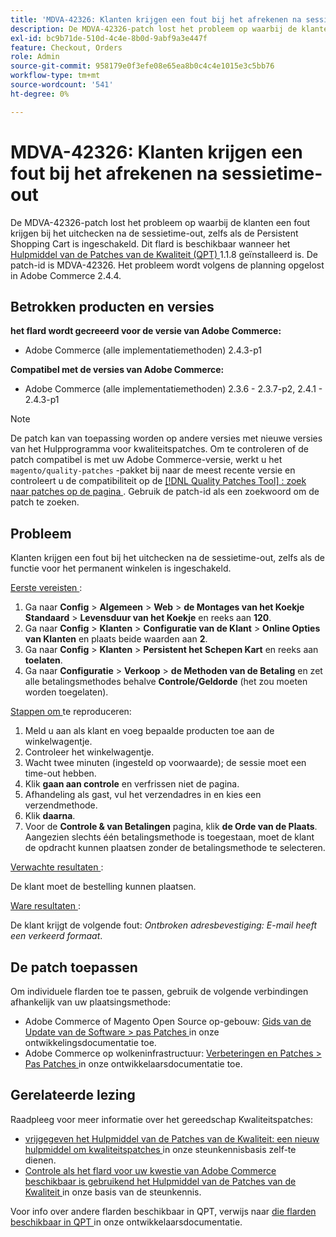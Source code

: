 ```yaml
---
title: 'MDVA-42326: Klanten krijgen een fout bij het afrekenen na sessietime-out'
description: De MDVA-42326-patch lost het probleem op waarbij de klanten een fout krijgen bij het uitchecken na de sessietime-out, zelfs als de Persistent Shopping Cart is ingeschakeld. Deze patch is beschikbaar wanneer [Quality Patches Tool (QPT)] (/help/announcements/adobe-commerce-announcements/magento-quality-patches-released-new-tool-to-self-serve-quality-patches.md) 1.1.8 is geïnstalleerd. De patch-id is MDVA-42326. Het probleem wordt volgens de planning opgelost in Adobe Commerce 2.4.4.
exl-id: bc9b71de-510d-4c4e-8b0d-9abf9a3e447f
feature: Checkout, Orders
role: Admin
source-git-commit: 958179e0f3efe08e65ea8b0c4c4e1015e3c5bb76
workflow-type: tm+mt
source-wordcount: '541'
ht-degree: 0%

---
```


# MDVA-42326: Klanten krijgen een fout bij het afrekenen na sessietime-out

De MDVA-42326-patch lost het probleem op waarbij de klanten een fout krijgen bij het uitchecken na de sessietime-out, zelfs als de Persistent Shopping Cart is ingeschakeld. Dit flard is beschikbaar wanneer het [ Hulpmiddel van de Patches van de Kwaliteit (QPT) ](/help/announcements/adobe-commerce-announcements/magento-quality-patches-released-new-tool-to-self-serve-quality-patches.md) 1.1.8 geïnstalleerd is. De patch-id is MDVA-42326. Het probleem wordt volgens de planning opgelost in Adobe Commerce 2.4.4.

## Betrokken producten en versies

**het flard wordt gecreeerd voor de versie van Adobe Commerce:**

* Adobe Commerce (alle implementatiemethoden) 2.4.3-p1

**Compatibel met de versies van Adobe Commerce:**

* Adobe Commerce (alle implementatiemethoden) 2.3.6 - 2.3.7-p2, 2.4.1 - 2.4.3-p1

>[!NOTE]
>
>De patch kan van toepassing worden op andere versies met nieuwe versies van het Hulpprogramma voor kwaliteitspatches. Om te controleren of de patch compatibel is met uw Adobe Commerce-versie, werkt u het `magento/quality-patches` -pakket bij naar de meest recente versie en controleert u de compatibiliteit op de [[!DNL Quality Patches Tool] : zoek naar patches op de pagina ](https://devdocs.magento.com/quality-patches/tool.html#patch-grid) . Gebruik de patch-id als een zoekwoord om de patch te zoeken.

## Probleem

Klanten krijgen een fout bij het uitchecken na de sessietime-out, zelfs als de functie voor het permanent winkelen is ingeschakeld.

<u> Eerste vereisten </u>:

1. Ga naar **Config** > **Algemeen** > **Web** > **de Montages van het Koekje Standaard** > **Levensduur van het Koekje** en reeks aan **120**.
1. Ga naar **Config** > **Klanten** > **Configuratie van de Klant** > **Online Opties van Klanten** en plaats beide waarden aan **2**.
1. Ga naar **Config** > **Klanten** > **Persistent het Schepen Kart** en reeks aan **toelaten**.
1. Ga naar **Configuratie** > **Verkoop** > **de Methoden van de Betaling** en zet alle betalingsmethodes behalve **Controle/Geldorde** (het zou moeten worden toegelaten).

<u> Stappen om </u> te reproduceren:

1. Meld u aan als klant en voeg bepaalde producten toe aan de winkelwagentje.
1. Controleer het winkelwagentje.
1. Wacht twee minuten (ingesteld op voorwaarde); de sessie moet een time-out hebben.
1. Klik **gaan aan controle** en verfrissen niet de pagina.
1. Afhandeling als gast, vul het verzendadres in en kies een verzendmethode.
1. Klik **daarna**.
1. Voor de **Controle &amp; van Betalingen** pagina, klik **de Orde van de Plaats**. Aangezien slechts één betalingsmethode is toegestaan, moet de klant de opdracht kunnen plaatsen zonder de betalingsmethode te selecteren.

<u> Verwachte resultaten </u>:

De klant moet de bestelling kunnen plaatsen.

<u> Ware resultaten </u>:

De klant krijgt de volgende fout: *Ontbroken adresbevestiging: E-mail heeft een verkeerd formaat*.

## De patch toepassen

Om individuele flarden toe te passen, gebruik de volgende verbindingen afhankelijk van uw plaatsingsmethode:

* Adobe Commerce of Magento Open Source op-gebouw: [ Gids van de Update van de Software > pas Patches ](https://devdocs.magento.com/guides/v2.4/comp-mgr/patching/mqp.html) in onze ontwikkelingsdocumentatie toe.
* Adobe Commerce op wolkeninfrastructuur: [ Verbeteringen en Patches > Pas Patches ](https://devdocs.magento.com/cloud/project/project-patch.html) in onze ontwikkelaarsdocumentatie toe.

## Gerelateerde lezing

Raadpleeg voor meer informatie over het gereedschap Kwaliteitspatches:

* [ vrijgegeven het Hulpmiddel van de Patches van de Kwaliteit: een nieuw hulpmiddel om kwaliteitspatches ](/help/announcements/adobe-commerce-announcements/magento-quality-patches-released-new-tool-to-self-serve-quality-patches.md) in onze steunkennisbasis zelf-te dienen.
* [ Controle als het flard voor uw kwestie van Adobe Commerce beschikbaar is gebruikend het Hulpmiddel van de Patches van de Kwaliteit ](/help/support-tools/patches-available-in-qpt-tool/check-patch-for-magento-issue-with-magento-quality-patches.md) in onze basis van de steunkennis.

Voor info over andere flarden beschikbaar in QPT, verwijs naar [ die flarden beschikbaar in QPT ](https://devdocs.magento.com/quality-patches/tool.html#patch-grid) in onze ontwikkelaarsdocumentatie.
